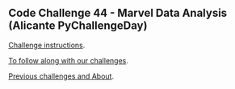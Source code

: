 ## Code Challenge 44 - Marvel Data Analysis (Alicante PyChallengeDay)

[Challenge instructions](https://pybit.es/articles/codechallenge44/).

[To follow along with our challenges](https://github.com/pybites/challenges/blob/master/INSTALL.md).

[Previous challenges and About](http://pybit.es/pages/challenges.html).
